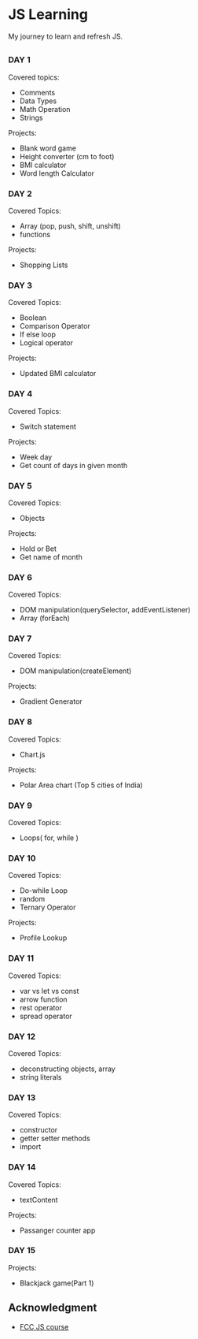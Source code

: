 # JS Learning

My journey to learn and refresh JS.

##

### DAY 1

Covered topics:

- Comments
- Data Types
- Math Operation
- Strings

Projects:

- Blank word game
- Height converter (cm to foot)
- BMI calculator
- Word length Calculator

### DAY 2

Covered Topics:

- Array (pop, push, shift, unshift)
- functions

Projects:

- Shopping Lists

### DAY 3

Covered Topics:

- Boolean
- Comparison Operator
- If else loop
- Logical operator

Projects:

- Updated BMI calculator

### DAY 4

Covered Topics:

- Switch statement

Projects:

- Week day
- Get count of days in given month

### DAY 5

Covered Topics:

- Objects

Projects:

- Hold or Bet
- Get name of month

### DAY 6

Covered Topics:

- DOM manipulation(querySelector, addEventListener)
- Array (forEach)

### DAY 7

Covered Topics:

- DOM manipulation(createElement)

Projects:

- Gradient Generator

### DAY 8

Covered Topics:

- Chart.js

Projects:

- Polar Area chart (Top 5 cities of India)

### DAY 9

Covered Topics:

- Loops( for, while )

### DAY 10

Covered Topics:

- Do-while Loop
- random
- Ternary Operator

Projects:

- Profile Lookup

### DAY 11

Covered Topics:

- var vs let vs const
- arrow function
- rest operator
- spread operator

### DAY 12

Covered Topics:

- deconstructing objects, array
- string literals

### DAY 13

Covered Topics:

- constructor
- getter setter methods
- import

### DAY 14

Covered Topics:

- textContent

Projects:

- Passanger counter app

### DAY 15

Projects:

- Blackjack game(Part 1)

## Acknowledgment

- [FCC JS course](https://www.youtube.com/watch?v=PkZNo7MFNFg)
